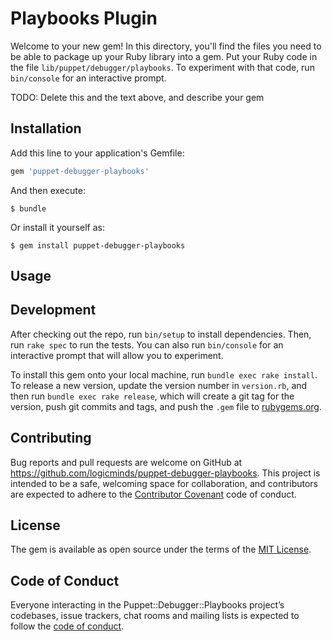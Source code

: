 # Playbooks Plugin

Welcome to your new gem! In this directory, you'll find the files you need to be able to package up your Ruby library into a gem. Put your Ruby code in the file `lib/puppet/debugger/playbooks`. To experiment with that code, run `bin/console` for an interactive prompt.

TODO: Delete this and the text above, and describe your gem

## Installation

Add this line to your application's Gemfile:

```ruby
gem 'puppet-debugger-playbooks'
```

And then execute:

    $ bundle

Or install it yourself as:

    $ gem install puppet-debugger-playbooks

## Usage


## Development

After checking out the repo, run `bin/setup` to install dependencies. Then, run `rake spec` to run the tests. You can also run `bin/console` for an interactive prompt that will allow you to experiment.

To install this gem onto your local machine, run `bundle exec rake install`. To release a new version, update the version number in `version.rb`, and then run `bundle exec rake release`, which will create a git tag for the version, push git commits and tags, and push the `.gem` file to [rubygems.org](https://rubygems.org).

## Contributing

Bug reports and pull requests are welcome on GitHub at https://github.com/logicminds/puppet-debugger-playbooks. This project is intended to be a safe, welcoming space for collaboration, and contributors are expected to adhere to the [Contributor Covenant](http://contributor-covenant.org) code of conduct.

## License

The gem is available as open source under the terms of the [MIT License](http://opensource.org/licenses/MIT).

## Code of Conduct

Everyone interacting in the Puppet::Debugger::Playbooks project’s codebases, issue trackers, chat rooms and mailing lists is expected to follow the [code of conduct](https://github.com/logicminds/puppet-debugger-playbooks/blob/master/CODE_OF_CONDUCT.md).

